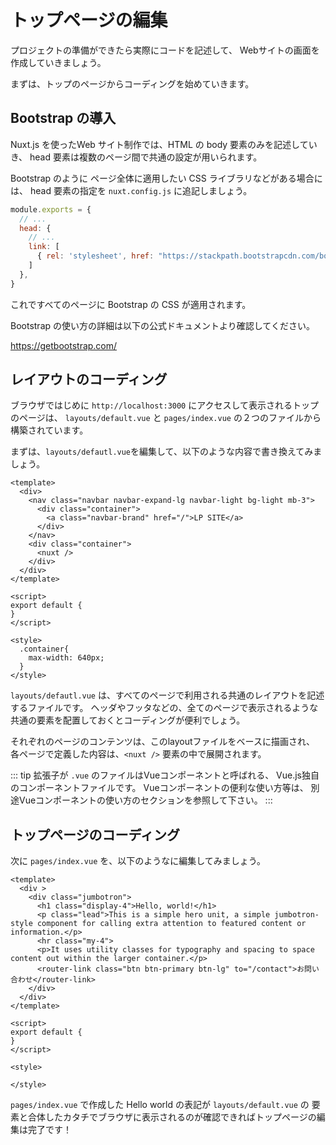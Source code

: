 # トップページの編集

プロジェクトの準備ができたら実際にコードを記述して、
Webサイトの画面を作成していきましょう。

まずは、トップのページからコーディングを始めていきます。

## Bootstrap の導入

Nuxt.js を使ったWeb サイト制作では、HTML の body 要素のみを記述していき、
head 要素は複数のページ間で共通の設定が用いられます。

Bootstrap のように ページ全体に適用したい CSS ライブラリなどがある場合には、
head 要素の指定を `nuxt.config.js` に追記しましょう。

```js
module.exports = {
  // ...
  head: {
    // ...
    link: [
      { rel: 'stylesheet', href: "https://stackpath.bootstrapcdn.com/bootstrap/4.2.1/css/bootstrap.min.css" }
    ]
  },
}
```

これですべてのページに Bootstrap の CSS が適用されます。

Bootstrap の使い方の詳細は以下の公式ドキュメントより確認してください。

https://getbootstrap.com/

## レイアウトのコーディング

ブラウザではじめに `http://localhost:3000` にアクセスして表示されるトップのページは、
`layouts/default.vue` と `pages/index.vue` の２つのファイルから構築されています。

まずは、`layouts/defautl.vue`を編集して、以下のような内容で書き換えてみましょう。

```vue
<template>
  <div>
    <nav class="navbar navbar-expand-lg navbar-light bg-light mb-3">
      <div class="container">
        <a class="navbar-brand" href="/">LP SITE</a>
      </div>
    </nav>
    <div class="container">
      <nuxt />
    </div>
  </div>
</template>

<script>
export default {
}
</script>

<style>
  .container{
    max-width: 640px;
  }
</style>
```

`layouts/defautl.vue` は、すべてのページで利用される共通のレイアウトを記述するファイルです。
ヘッダやフッタなどの、全てのページで表示されるような共通の要素を配置しておくとコーディングが便利でしょう。

それぞれのページのコンテンツは、このlayoutファイルをベースに描画され、
各ページで定義した内容は、`<nuxt />` 要素の中で展開されます。

::: tip
拡張子が `.vue` のファイルはVueコンポーネントと呼ばれる、
Vue.js独自のコンポーネントファイルです。
Vueコンポーネントの便利な使い方等は、 別途Vueコンポーネントの使い方のセクションを参照して下さい。
:::

## トップページのコーディング

次に `pages/index.vue` を、以下のようなに編集してみましょう。

```vue
<template>
  <div >
    <div class="jumbotron">
      <h1 class="display-4">Hello, world!</h1>
      <p class="lead">This is a simple hero unit, a simple jumbotron-style component for calling extra attention to featured content or information.</p>
      <hr class="my-4">
      <p>It uses utility classes for typography and spacing to space content out within the larger container.</p>
      <router-link class="btn btn-primary btn-lg" to="/contact">お問い合わせ</router-link>
    </div>
  </div>
</template>

<script>
export default {
}
</script>

<style>

</style>
```

`pages/index.vue` で作成した Hello world の表記が `layouts/default.vue` の
要素と合体したカタチでブラウザに表示されるのが確認できればトップページの編集は完了です！